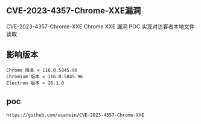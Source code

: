 
## CVE-2023-4357-Chrome-XXE漏洞
CVE-2023-4357-Chrome-XXE
Chrome XXE 漏洞 POC
实现对访客者本地文件读取

## 影响版本
```
Chrome 版本 < 116.0.5845.96
Chromium 版本 < 116.0.5845.96
Electron 版本 < 26.1.0
```

## poc
```
https://github.com/xcanwin/CVE-2023-4357-Chrome-XXE
```
